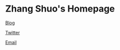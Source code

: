 # Zhang Shuo's Homepage

[Blog](https://blog.helloshuo.com)

[Twitter](https://x.com/shuozme)

[Email](https://i.postimg.cc/rsP9n3MD/email.png)

